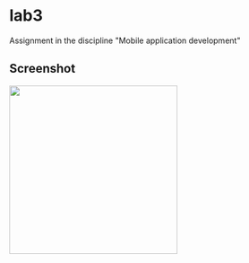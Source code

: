 # lab3

Assignment in the discipline "Mobile application development"

## Screenshot
<img src="https://downloader.disk.yandex.ru/preview/4e7d1862b6f292cb8ca94a82a6079664a76eae70723b86845f4834b2ea7bff5c/64244397/t1T7nD0Q9sTS5saeJ9j7blvlOlufQ8M2c-QgppIKaxbDpfvi9dTz4RwOJDjDdqNmP9OadWdOTw5G0DqixzyuiA%3D%3D?uid=0&filename=photo_5269278329746344087_y.jpg&disposition=inline&hash=&limit=0&content_type=image%2Fjpeg&owner_uid=0&tknv=v2&size=2048x2048" width="300">